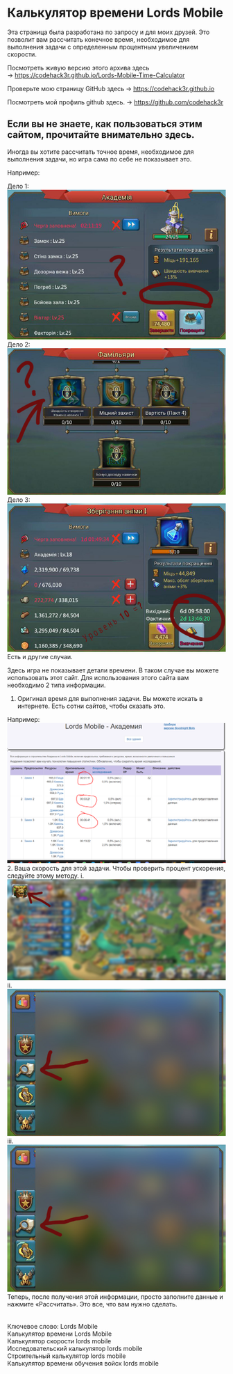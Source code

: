 # Калькулятор времени Lords Mobile

Эта страница была разработана по запросу и для моих друзей.
Это позволит вам рассчитать конечное время, необходимое для выполнения задачи с определенным процентным увеличением скорости.

Посмотреть живую версию этого архива здесь  
-> https://codehack3r.github.io/Lords-Mobile-Time-Calculator

Проверьте мою страницу GitHub здесь
-> https://codehack3r.github.io

Посмотреть мой профиль github здесь.
-> https://github.com/codehack3r

Если вы не знаете, как пользоваться этим сайтом, прочитайте внимательно здесь.
--
Иногда вы хотите рассчитать точное время, необходимое для выполнения задачи, но игра сама по себе не показывает это.

Например:

Дело 1:
![](images/c1.jpg)
<br>
Дело 2:
![](images/c2.jpg)
<br>
Дело 3:
![](images/c3.jpg)
<br>
Есть и другие случаи.

Здесь игра не показывает детали времени. В таком случае вы можете использовать этот сайт. 
Для использования этого сайта вам необходимо 2 типа информации.
1. Оригинал время для выполнения задачи.
Вы можете искать в интернете. Есть сотни сайтов, чтобы сказать это.

Например:
![](images/w.png)
<br>
2. Ваша скорость для этой задачи. Чтобы проверить процент ускорения, следуйте этому методу.
i. ![](images/p1.jpg)
<br>
ii. ![](images/p2.jpg)
<br>
iii. ![](images/p2.jpg)
<br>
Теперь, после получения этой информации, просто заполните данные и нажмите «Рассчитать». Это все, что вам нужно сделать.
<br>
<br>
<br>
Ключевое слово:
Lords Mobile
<br>
Калькулятор времени Lords Mobile
<br>
Калькулятор скорости  lords mobile
<br>
Исследовательский калькулятор lords mobile
<br>
Строительный калькулятор lords mobile
<br>
Калькулятор времени обучения войск lords mobile

